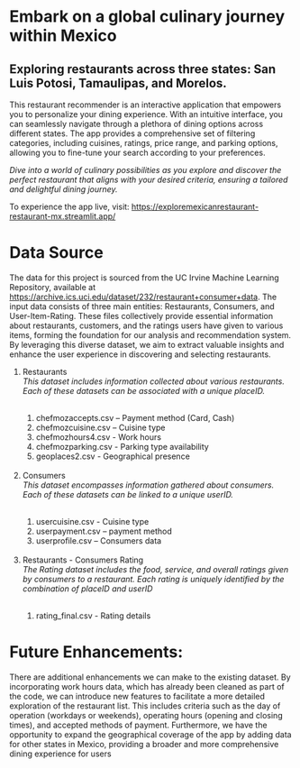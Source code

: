 # **Embark on a global culinary journey within Mexico** 
## Exploring restaurants across three states: San Luis Potosi, Tamaulipas, and Morelos.

This restaurant recommender is an interactive application that empowers you to personalize your dining experience. With an intuitive interface, you can seamlessly navigate through a plethora of dining options across different states. The app provides a comprehensive set of filtering categories, including cuisines, ratings, price range, and parking options, allowing you to fine-tune your search according to your preferences.<br>

*Dive into a world of culinary possibilities as you explore and discover the perfect restaurant that aligns with your desired criteria, ensuring a tailored and delightful dining journey.*<br>

To experience the app live, visit: https://exploremexicanrestaurant-restaurant-mx.streamlit.app/ 

# Data Source<br>
The data for this project is sourced from the UC Irvine Machine Learning Repository, available at https://archive.ics.uci.edu/dataset/232/restaurant+consumer+data. The input data consists of three main entities: Restaurants, Consumers, and User-Item-Rating. These files collectively provide essential information about restaurants, customers, and the ratings users have given to various items, forming the foundation for our analysis and recommendation system. By leveraging this diverse dataset, we aim to extract valuable insights and enhance the user experience in discovering and selecting restaurants.

<ol>
  <li>Restaurants </li><em> This dataset includes information collected about various restaurants. Each of these datasets can be associated with a unique placeID.</em><br><br>

  <ol> 
  <li>chefmozaccepts.csv – Payment method (Card, Cash)</li>
  <li> chefmozcuisine.csv – Cuisine type</li>
  <li> chefmozhours4.csv - Work hours</li>
  <li> chefmozparking.csv - Parking type availability</li>	
  <li> geoplaces2.csv - Geographical presence </ol>
<br>
  <li>Consumers </li><em>This dataset encompasses information gathered about consumers. Each of these datasets can be linked to a unique userID.</em> <br><br>
  <ol> 
  <li>usercuisine.csv - Cuisine type</li>
  <li>userpayment.csv – payment method</li>
  <li>userprofile.csv – Consumers data </li></ol>	
  <br>
  <li>Restaurants - Consumers Rating</li><em>The Rating dataset includes the food, service, and overall ratings given by consumers to a restaurant. Each rating is uniquely identified by the combination of placeID and userID</em><br><br>
  <ol> 
  <li>rating_final.csv - Rating details</li></ol>
</ol>

# Future Enhancements: <br>
There are additional enhancements we can make to the existing dataset. By incorporating work hours data, which has already been cleaned as part of the code, we can introduce new features to facilitate a more detailed exploration of the restaurant list. This includes criteria such as the day of operation (workdays or weekends), operating hours (opening and closing times), and accepted methods of payment. Furthermore, we have the opportunity to expand the geographical coverage of the app by adding data for other states in Mexico, providing a broader and more comprehensive dining experience for users
